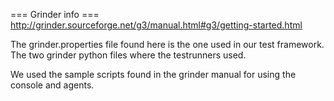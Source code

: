 === Grinder info ===
http://grinder.sourceforge.net/g3/manual.html#g3/getting-started.html

The grinder.properties file found here is the one used in our test framework.
The two grinder python files where the testrunners used.


We used the sample scripts found in the grinder manual for using the console and agents.
